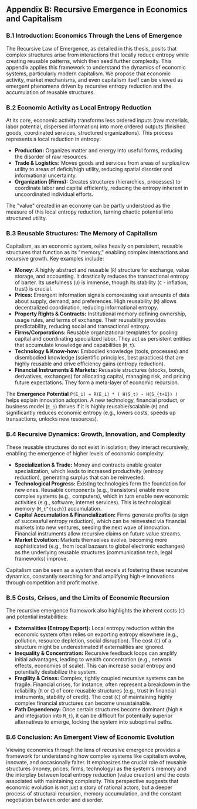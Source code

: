 ## Appendix B: Recursive Emergence in Economics and Capitalism

### B.1 Introduction: Economics Through the Lens of Emergence

The Recursive Law of Emergence, as detailed in this thesis, posits that complex structures arise from interactions that locally reduce entropy while creating reusable patterns, which then seed further complexity. This appendix applies this framework to understand the dynamics of economic systems, particularly modern capitalism. We propose that economic activity, market mechanisms, and even capitalism itself can be viewed as emergent phenomena driven by recursive entropy reduction and the accumulation of reusable structures.

### B.2 Economic Activity as Local Entropy Reduction

At its core, economic activity transforms less ordered inputs (raw materials, labor potential, dispersed information) into more ordered outputs (finished goods, coordinated services, structured organizations). This process represents a local reduction in entropy:
- **Production:** Organizes matter and energy into useful forms, reducing the disorder of raw resources.
- **Trade & Logistics:** Moves goods and services from areas of surplus/low utility to areas of deficit/high utility, reducing spatial disorder and informational uncertainty.
- **Organization (Firms):** Creates structures (hierarchies, processes) to coordinate labor and capital efficiently, reducing the entropy inherent in uncoordinated individual efforts.

The "value" created in an economy can be partly understood as the measure of this local entropy reduction, turning chaotic potential into structured utility.

### B.3 Reusable Structures: The Memory of Capitalism

Capitalism, as an economic system, relies heavily on persistent, reusable structures that function as its "memory," enabling complex interactions and recursive growth. Key examples include:

- **Money:** A highly abstract and reusable (`R`) structure for exchange, value storage, and accounting. It drastically reduces the transactional entropy of barter. Its usefulness (`U`) is immense, though its stability (`C` - inflation, trust) is crucial.
- **Prices:** Emergent information signals compressing vast amounts of data about supply, demand, and preferences. High reusability (`R`) allows decentralized coordination, reducing informational entropy.
- **Property Rights & Contracts:** Institutional memory defining ownership, usage rules, and terms of exchange. Their reusability provides predictability, reducing social and transactional entropy.
- **Firms/Corporations:** Reusable organizational templates for pooling capital and coordinating specialized labor. They act as persistent entities that accumulate knowledge and capabilities (`M_t`).
- **Technology & Know-how:** Embodied knowledge (tools, processes) and disembodied knowledge (scientific principles, best practices) that are highly reusable and drive efficiency gains (entropy reduction).
- **Financial Instruments & Markets:** Reusable structures (stocks, bonds, derivatives, exchanges) for allocating capital, managing risk, and pricing future expectations. They form a meta-layer of economic recursion.

The **Emergence Potential** `P(E_i) = R(E_i) * ( H(S_t) - H(S_{t+1}) )` helps explain innovation adoption. A new technology, financial product, or business model (`E_i`) thrives if it is highly reusable/scalable (`R`) and significantly reduces economic entropy (e.g., lowers costs, speeds up transactions, unlocks new resources).

### B.4 Recursive Dynamics: Growth, Innovation, and Complexity

These reusable structures do not exist in isolation; they interact recursively, enabling the emergence of higher levels of economic complexity:
- **Specialization & Trade:** Money and contracts enable greater specialization, which leads to increased productivity (entropy reduction), generating surplus that can be reinvested.
- **Technological Progress:** Existing technologies form the foundation for new ones. Reusable components (e.g., transistors) enable more complex systems (e.g., computers), which in turn enable new economic activities (e.g., software, internet services). This is technological memory (`M_t^{tech}`) accumulation.
- **Capital Accumulation & Financialization:** Firms generate profits (a sign of successful entropy reduction), which can be reinvested via financial markets into new ventures, seeding the next wave of innovation. Financial instruments allow recursive claims on future value streams.
- **Market Evolution:** Markets themselves evolve, becoming more sophisticated (e.g., from local bazaars to global electronic exchanges) as the underlying reusable structures (communication tech, legal frameworks) improve.

Capitalism can be seen as a system that excels at fostering these recursive dynamics, constantly searching for and amplifying high-`P` innovations through competition and profit motive.

### B.5 Costs, Crises, and the Limits of Economic Recursion

The recursive emergence framework also highlights the inherent costs (`C`) and potential instabilities:
- **Externalities (Entropy Export):** Local entropy reduction within the economic system often relies on exporting entropy elsewhere (e.g., pollution, resource depletion, social disruption). The cost (`C`) of a structure might be underestimated if externalities are ignored.
- **Inequality & Concentration:** Recursive feedback loops can amplify initial advantages, leading to wealth concentration (e.g., network effects, economies of scale). This can increase social entropy and potentially destabilize the system.
- **Fragility & Crises:** Complex, tightly coupled recursive systems can be fragile. Financial crises, for instance, often represent a breakdown in the reliability (`R` or `C`) of core reusable structures (e.g., trust in financial instruments, stability of credit). The cost (`C`) of maintaining highly complex financial structures can become unsustainable.
- **Path Dependency:** Once certain structures become dominant (high `R` and integration into `M_t`), it can be difficult for potentially superior alternatives to emerge, locking the system into suboptimal paths.

### B.6 Conclusion: An Emergent View of Economic Evolution

Viewing economics through the lens of recursive emergence provides a framework for understanding how complex systems like capitalism evolve, innovate, and occasionally falter. It emphasizes the crucial role of reusable structures (money, prices, firms, technology) as the system's memory and the interplay between local entropy reduction (value creation) and the costs associated with maintaining complexity. This perspective suggests that economic evolution is not just a story of rational actors, but a deeper process of structural recursion, memory accumulation, and the constant negotiation between order and disorder.